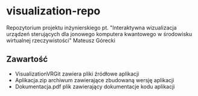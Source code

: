 # visualization-repo
Repozytorium projektu inżynierskiego pt. "Interaktywna wizualizacja urządzeń sterujących dla jonowego komputera kwantowego w środowisku wirtualnej rzeczywistości"
Mateusz Górecki
## Zawartość
- VisualizationVRGit zawiera pliki źródłowe aplikacji
- Aplikacja.zip archiwum zawierające zbudowaną wersję aplikacji
- Dokumentacja.pdf plik zawierający dokumentacje kodu aplikacji
